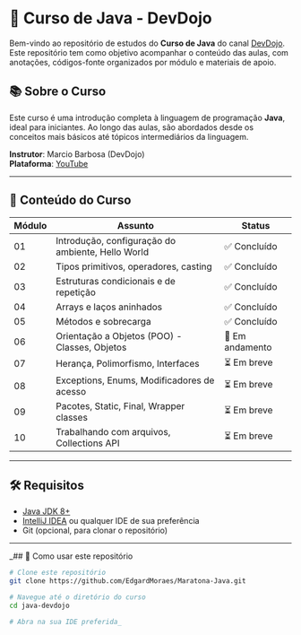 # 🧠 Curso de Java - DevDojo

Bem-vindo ao repositório de estudos do **Curso de Java** do canal [DevDojo](https://www.youtube.com/@devdojo). Este
repositório tem como objetivo acompanhar o conteúdo das aulas, com anotações, códigos-fonte organizados por módulo e
materiais de apoio.

## 📚 Sobre o Curso

Este curso é uma introdução completa à linguagem de programação **Java**, ideal para iniciantes. Ao longo das aulas, são
abordados desde os conceitos mais básicos até tópicos intermediários da linguagem.

**Instrutor**: Marcio Barbosa (DevDojo)  
**Plataforma**: [YouTube](https://www.youtube.com/@devdojo)

---

## 📌 Conteúdo do Curso

| Módulo | Assunto                                           | Status          |
|--------|---------------------------------------------------|-----------------|
| 01     | Introdução, configuração do ambiente, Hello World | ✅ Concluído     |
| 02     | Tipos primitivos, operadores, casting             | ✅ Concluído     |
| 03     | Estruturas condicionais e de repetição            | ✅ Concluído     |
| 04     | Arrays e laços aninhados                          | ✅ Concluído     |
| 05     | Métodos e sobrecarga                              | ✅ Concluído     |
| 06     | Orientação a Objetos (POO) - Classes, Objetos     | 🔄 Em andamento |
| 07     | Herança, Polimorfismo, Interfaces                 | ⏳ Em breve      |
| 08     | Exceptions, Enums, Modificadores de acesso        | ⏳ Em breve      |
| 09     | Pacotes, Static, Final, Wrapper classes           | ⏳ Em breve      |
| 10     | Trabalhando com arquivos, Collections API         | ⏳ Em breve      |

---

## 🛠️ Requisitos

- [Java JDK 8+](https://www.oracle.com/java/technologies/javase/javase-jdk8-downloads.html)
- [IntelliJ IDEA](https://www.jetbrains.com/idea/) ou qualquer IDE de sua preferência
- Git (opcional, para clonar o repositório)

---

_## 🚀 Como usar este repositório

```bash
# Clone este repositório
git clone https://github.com/EdgardMoraes/Maratona-Java.git

# Navegue até o diretório do curso
cd java-devdojo

# Abra na sua IDE preferida_
